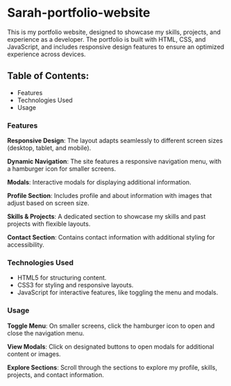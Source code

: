 # Sarah-portfolio-website

This is my portfolio website, designed to showcase my skills, projects, and experience as a developer. The portfolio is built with HTML, CSS, and JavaScript, and includes responsive design features to ensure an optimized experience across devices.

## Table of Contents: 
- Features
- Technologies Used
- Usage

### Features
**Responsive Design**: The layout adapts seamlessly to different screen sizes (desktop, tablet, and mobile).

**Dynamic Navigation**: The site features a responsive navigation menu, with a hamburger icon for smaller screens.

**Modals**: Interactive modals for displaying additional information.

**Profile Section**: Includes profile and about information with images that adjust based on screen size.

**Skills & Projects**: A dedicated section to showcase my skills and past projects with flexible layouts.

**Contact Section**: Contains contact information with additional styling for accessibility.


### Technologies Used
- HTML5 for structuring content.
- CSS3 for styling and responsive layouts.
- JavaScript for interactive features, like toggling the menu and modals.


### Usage
**Toggle Menu**: On smaller screens, click the hamburger icon to open and close the navigation menu.

**View Modals**: Click on designated buttons to open modals for additional content or images.

**Explore Sections**: Scroll through the sections to explore my profile, skills, projects, and contact information.
